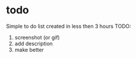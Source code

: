 # todo
Simple to do list created in less then 3 hours
TODO:
1. screenshot (or gif)
2. add description
3. make better

